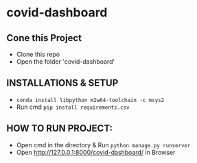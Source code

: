 # covid-dashboard

## Cone this Project

- Clone this repo
- Open the folder 'covid-dashboard'

## INSTALLATIONS & SETUP

- `conda install libpython m2w64-toolchain -c msys2`
- Run cmd `pip install requirements.csv`

## HOW TO RUN PROJECT:

- Open cmd in the directory & Run `python manage.py runserver`
- Open http://127.0.0.1:8000/covid-dashboard/ in Browser


